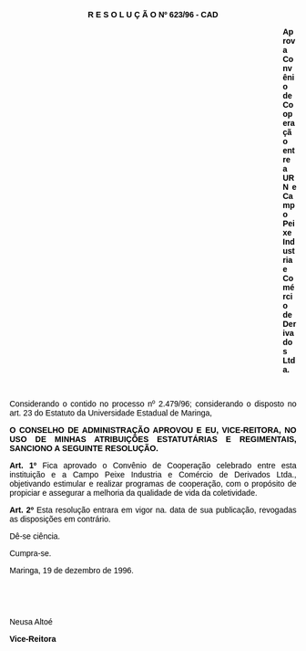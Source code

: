 <BODY TEXT="#000000">

<B><FONT FACE="Arial"><P ALIGN="CENTER">R E S O L U &Ccedil; &Atilde; O  Nº 623/96 - CAD</P>
</B><P ALIGN="JUSTIFY"></P><DIR>
<DIR>
<DIR>
<DIR>
<DIR>
<DIR>
<DIR>
<DIR>
<DIR>
<DIR>
<DIR>
<DIR>

<B><P ALIGN="JUSTIFY">Aprova Conv&ecirc;nio de Coopera&ccedil;&atilde;o entre a URN e Campo Peixe Industria e Com&eacute;rcio de Derivados Ltda.</P>
</B><P ALIGN="JUSTIFY"></P>
<P ALIGN="JUSTIFY">&nbsp;</P></DIR>
</DIR>
</DIR>
</DIR>
</DIR>
</DIR>
</DIR>
</DIR>
</DIR>
</DIR>
</DIR>
</DIR>

<P ALIGN="JUSTIFY">Considerando o contido no processo nº 2.479/96; considerando o disposto no art. 23 do Estatuto da Universidade Estadual de Maringa,</P>
<P ALIGN="JUSTIFY"></P>
<B><P ALIGN="JUSTIFY">O CONSELHO DE ADMINISTRA&Ccedil;&Atilde;O APROVOU E EU, VICE-REITORA, NO USO DE MINHAS ATRIBUI&Ccedil;&Otilde;ES ESTATUT&Aacute;RIAS E REGIMENTAIS, SANCIONO A SEGUINTE RESOLU&Ccedil;&Atilde;O.</P>
</B><P ALIGN="JUSTIFY"></P>
<B><P ALIGN="JUSTIFY">Art. 1º</B> Fica aprovado o Conv&ecirc;nio de Coopera&ccedil;&atilde;o celebrado entre esta institui&ccedil;&atilde;o e a Campo Peixe Industria e Com&eacute;rcio de Derivados Ltda., objetivando estimular e realizar programas de coopera&ccedil;&atilde;o, com o prop&oacute;sito de propiciar e assegurar a melhoria da qualidade de vida da coletividade.</P>
<B><P ALIGN="JUSTIFY">Art. 2º</B> Esta resolu&ccedil;&atilde;o entrara em vigor na. data de sua publica&ccedil;&atilde;o, revogadas as disposi&ccedil;&otilde;es em contr&aacute;rio.</P>
<P ALIGN="JUSTIFY">D&ecirc;-se ci&ecirc;ncia.</P>
<P ALIGN="JUSTIFY">Cumpra-se.</P>
<P ALIGN="JUSTIFY"></P>
<P ALIGN="JUSTIFY">Maringa, 19 de dezembro de 1996.</P>
<P ALIGN="JUSTIFY"></P>
<P ALIGN="JUSTIFY">&nbsp;</P>
<P ALIGN="JUSTIFY">&nbsp;</P>
<P ALIGN="JUSTIFY">Neusa Alto&eacute;</P>
<B><P ALIGN="JUSTIFY">Vice-Reitora</P></B></FONT></BODY>
